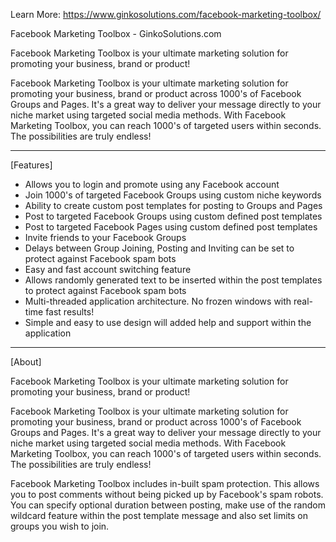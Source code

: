 Learn More: https://www.ginkosolutions.com/facebook-marketing-toolbox/

Facebook Marketing Toolbox - GinkoSolutions.com

Facebook Marketing Toolbox is your ultimate marketing solution for promoting your business, brand or product!

Facebook Marketing Toolbox is your ultimate marketing solution for promoting your business, brand or product across 1000's of Facebook Groups and Pages. It's a great way to deliver your message directly to your niche market using targeted social media methods. With Facebook Marketing Toolbox, you can reach 1000's of targeted users within seconds. The possibilities are truly endless!

------------------------------------------------------------------------------------------------------------------------

[Features]

- Allows you to login and promote using any Facebook account
- Join 1000's of targeted Facebook Groups using custom niche keywords
- Ability to create custom post templates for posting to Groups and Pages
- Post to targeted Facebook Groups using custom defined post templates
- Post to targeted Facebook Pages using custom defined post templates
- Invite friends to your Facebook Groups
- Delays between Group Joining, Posting and Inviting can be set to protect against Facebook spam bots
- Easy and fast account switching feature
- Allows randomly generated text to be inserted within the post templates to protect against Facebook spam bots
- Multi-threaded application architecture. No frozen windows with real-time fast results!
- Simple and easy to use design will added help and support within the application

------------------------------------------------------------------------------------------------------------------------

[About]

Facebook Marketing Toolbox is your ultimate marketing solution for promoting your business, brand or product!

Facebook Marketing Toolbox is your ultimate marketing solution for promoting your business, brand or product across 1000's of Facebook Groups and Pages. It's a great way to deliver your message directly to your niche market using targeted social media methods. With Facebook Marketing Toolbox, you can reach 1000's of targeted users within seconds. The possibilities are truly endless!

Facebook Marketing Toolbox includes in-built spam protection. This allows you to post comments without being picked up by Facebook's spam robots. You can specify optional duration between posting, make use of the random wildcard feature within the post template message and also set limits on groups you wish to join.
